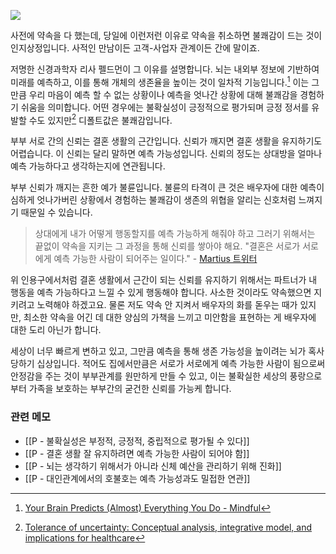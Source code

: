 ![](https://i.imgur.com/G7lEJfD.jpg)

사전에 약속을 다 했는데, 당일에 이런저런 이유로 약속을 취소하면 불쾌감이 드는 것이 인지상정입니다. 사적인 만남이든 고객-사업자 관계이든 간에 말이죠.

저명한 신경과학자 리사 펠드먼이 그 이유를 설명합니다. 뇌는 내외부 정보에 기반하여 미래를 예측하고, 이를 통해 개체의 생존율을 높이는 것이 일차적 기능입니다.[^1] 이는 그만큼 우리 마음이 예측 할 수 없는 상황이나 예측을 엇나간 상황에 대해 불쾌감을 경험하기 쉬움을 의미합니다. 어떤 경우에는 불확실성이 긍정적으로 평가되며 긍정 정서를 유발할 수도 있지만[^2] 디폴트값은 불쾌감입니다.

부부 서로 간의 신뢰는 결혼 생활의 근간입니다. 신뢰가 깨지면 결혼 생활을 유지하기도 어렵습니다. 이 신뢰는 달리 말하면 예측 가능성입니다. 신뢰의 정도는 상대방을 얼마나 예측 가능하다고 생각하는지에 연관됩니다. 

부부 신뢰가 깨지는 흔한 예가 불륜입니다. 불륜의 타격이 큰 것은 배우자에 대한 예측이 심하게 엇나가버린 상황에서 경험하는 불쾌감이 생존의 위협을 알리는 신호처럼 느껴지기 때문일 수 있습니다.

>상대에게 내가 어떻게 행동할지를 예측 가능하게 해줘야 하고 그러기 위해서는 끝없이 약속을 지키는 그 과정을 통해 신뢰를 쌓아야 해요. "결혼은 서로가 서로에게 예측 가능한 사람이 되어주는 일이다." - [Martius 트위터](https://twitter.com/esprecchiato/status/1633313574121803778?s=20)

위 인용구에서처럼 결혼 생활에서 근간이 되는 신뢰를 유지하기 위해서는 파트너가 내 행동을 예측 가능하다고 느낄 수 있게 행동해야 합니다. 사소한 것이라도 약속했으면 지키려고 노력해야 하겠고요. 물론 저도 약속 안 지켜서 배우자의 화를 돋우는 때가 있지만, 최소한 약속을 어긴 데 대한 양심의 가책을 느끼고 미안함을 표현하는 게 배우자에 대한 도리 아닌가 합니다. 

세상이 너무 빠르게 변하고 있고, 그만큼 예측을 통해 생존 가능성을 높이려는 뇌가 혹사당하기 십상입니다. 적어도 집에서만큼은 서로가 서로에게 예측 가능한 사람이 됨으로써 안정감을 주는 것이 부부관계를 원만하게 만들 수 있고, 이는 불확실한 세상의 풍랑으로부터 가족을 보호하는 부부간의 굳건한 신뢰를 가능케 합니다.

[^1]:  [Your Brain Predicts (Almost) Everything You Do - Mindful](https://www.mindful.org/your-brain-predicts-almost-everything-you-do/)
[^2]: [Tolerance of uncertainty: Conceptual analysis, integrative model, and implications for healthcare](https://doi.org/10.1016/j.socscimed.2017.03.024)


### 관련 메모
- [[P - 불확실성은 부정적, 긍정적, 중립적으로 평가될 수 있다]]
- [[P - 결혼 생활 잘 유지하려면 예측 가능한 사람이 되어야 함]]
- [[P - 뇌는 생각하기 위해서가 아니라 신체 예산을 관리하기 위해 진화]]
- [[P - 대인관계에서의 호불호는 예측 가능성과도 밀접한 연관]]